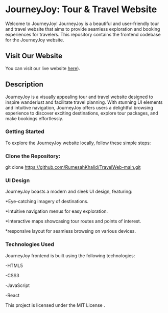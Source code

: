 # JourneyJoy: Tour & Travel Website

Welcome to JourneyJoy! JourneyJoy is a beautiful and user-friendly tour and travel website that aims to provide seamless exploration and booking experiences for travelers. This repository contains the frontend codebase for the JourneyJoy website.

## Visit Our Website

You can visit our live website [here](https://travel-web-main.vercel.app/)).


## Description

JourneyJoy is a visually appealing tour and travel website designed to inspire wanderlust and facilitate travel planning. With stunning UI elements and intuitive navigation, JourneyJoy offers users a delightful browsing experience to discover exciting destinations, explore tour packages, and make bookings effortlessly.

### Getting Started

To explore the JourneyJoy website locally, follow these simple steps:

### Clone the Repository:

git clone https://github.com/RumesahKhalid/TravelWeb-main.git

### UI Design

JourneyJoy boasts a modern and sleek UI design, featuring:

*Eye-catching imagery of destinations.

*Intuitive navigation menus for easy exploration.

*Interactive maps showcasing tour routes and points of interest.

*responsive layout for seamless browsing on various devices.

### Technologies Used

JourneyJoy frontend is built using the following technologies:

-HTML5

-CSS3

-JavaScript

-React

This project is licensed under the MIT License .
